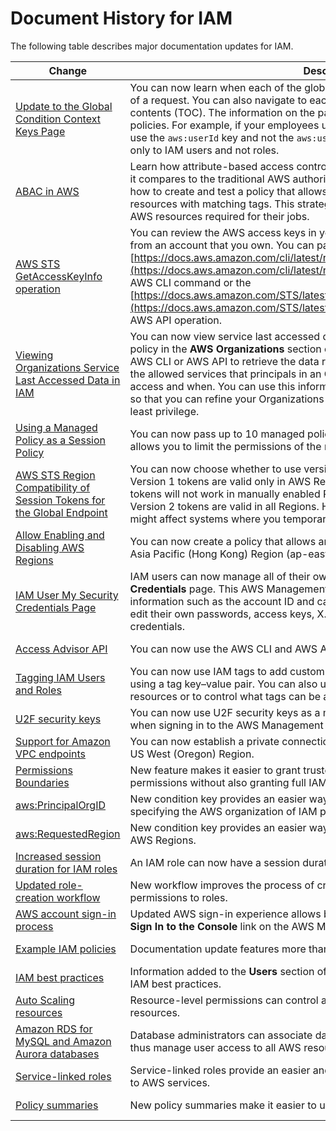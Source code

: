 # Document History for IAM<a name="document-history"></a>

The following table describes major documentation updates for IAM\.

| Change | Description | Date | 
| --- |--- |--- |
| [Update to the Global Condition Context Keys Page](https://docs.aws.amazon.com/IAM/latest/UserGuide/reference_policies_condition-keys.html) | You can now learn when each of the global condition keys is included in the context of a request\. You can also navigate to each key more easily using the page table of contents \(TOC\)\. The information on the page helps you to write more accurate policies\. For example, if your employees use federation with IAM roles, you should use the `aws:userId` key and not the `aws:userName` key\. The `aws:userName` key applies only to IAM users and not roles\. | October 6, 2019 | 
| [ABAC in AWS](https://docs.aws.amazon.com/IAM/latest/UserGuide/introduction_attribute-based-access-control.html) | Learn how attribute\-based access control \(ABAC\) works in AWS using tags, and how it compares to the traditional AWS authorization model\. Use the ABAC tutorial to learn how to create and test a policy that allows IAM roles with principal tags to access resources with matching tags\. This strategy allows individuals to view or edit only the AWS resources required for their jobs\. | October 3, 2019 | 
| [AWS STS GetAccessKeyInfo operation](https://docs.aws.amazon.com/IAM/latest/UserGuide/id_credentials_access-keys.html#Using_access-keys-audit) | You can review the AWS access keys in your code to determine whether the keys are from an account that you own\. You can pass an access key ID using the [https://docs.aws.amazon.com/cli/latest/reference/sts/get-access-key-info.html](https://docs.aws.amazon.com/cli/latest/reference/sts/get-access-key-info.html) AWS CLI command or the [https://docs.aws.amazon.com/STS/latest/APIReference/API_GetAccessKeyInfo.html](https://docs.aws.amazon.com/STS/latest/APIReference/API_GetAccessKeyInfo.html) AWS API operation\. | July 24, 2019 | 
| [Viewing Organizations Service Last Accessed Data in IAM](https://docs.aws.amazon.com/IAM/latest/UserGuide/access_policies_access-advisor.html) | You can now view service last accessed data for an AWS Organizations entity or policy in the **AWS Organizations** section of the IAM console\. You can also use the AWS CLI or AWS API to retrieve the data report\. This data includes information about the allowed services that principals in an Organizations account last attempted to access and when\. You can use this information to identify unnecessary permissions so that you can refine your Organizations policies to better adhere to the principle of least privilege\. | June 20, 2019 | 
| [Using a Managed Policy as a Session Policy](https://docs.aws.amazon.com/IAM/latest/UserGuide/id_credentials_temp_control-access_assumerole.html) | You can now pass up to 10 managed policy ARNs when you assume a role\. This allows you to limit the permissions of the role's temporary credentials\. | May 7, 2019 | 
| [AWS STS Region Compatibility of Session Tokens for the Global Endpoint](https://docs.aws.amazon.com/IAM/latest/UserGuide/id_credentials_temp_enable-regions.html) | You can now choose whether to use version 1 or version 2 global endpoint tokens\. Version 1 tokens are valid only in AWS Regions that are available by default\. These tokens will not work in manually enabled Regions, such as Asia Pacific \(Hong Kong\)\. Version 2 tokens are valid in all Regions\. However, version 2 tokens are longer and might affect systems where you temporarily store tokens\. | April 26, 2019 | 
| [Allow Enabling and Disabling AWS Regions](https://docs.aws.amazon.com/IAM/latest/UserGuide/reference_policies_examples_aws-enable-disable-regions.html) | You can now create a policy that allows an administrator to enable and disable the Asia Pacific \(Hong Kong\) Region \(ap\-east\-1\)\. | April 24, 2019 | 
| [IAM User My Security Credentials Page](https://docs.aws.amazon.com/IAM/latest/UserGuide/reference_policies_examples_aws_my-sec-creds-self-manage-no-mfa.html) | IAM users can now manage all of their own credentials on the **My Security Credentials** page\. This AWS Management Console page displays account information such as the account ID and canonical user ID\. Users can also view and edit their own passwords, access keys, X\.509 certificates, SSH keys, and Git credentials\. | January 24, 2019 | 
| [Access Advisor API](https://docs.aws.amazon.com/IAM/latest/UserGuide/access_policies_access-advisor.html) | You can now use the AWS CLI and AWS API to view service last accessed data\.  | December 7, 2018 | 
| [Tagging IAM Users and Roles](https://docs.aws.amazon.com/IAM/latest/UserGuide/id_tags.html) | You can now use IAM tags to add custom attributes to an identity \(IAM user or role\) using a tag key–value pair\. You can also use tags to control an identity's access to resources or to control what tags can be attached to an identity\.  | November 14, 2018 | 
| [U2F security keys](https://docs.aws.amazon.com/IAM/latest/UserGuide/id_credentials_mfa_enable_u2f.html) | You can now use U2F security keys as a multi\-factor authentication \(MFA\) option when signing in to the AWS Management Console\.  | September 25, 2018 | 
| [Support for Amazon VPC endpoints](https://docs.aws.amazon.com/IAM/latest/UserGuide/id_credentials_sts_vpce.html) | You can now establish a private connection between your VPC and AWS STS in the US West \(Oregon\) Region\.  | July 31, 2018 | 
| [Permissions Boundaries](https://docs.aws.amazon.com/IAM/latest/UserGuide/access_policies_boundaries.html) | New feature makes it easier to grant trusted employees the ability to manage IAM permissions without also granting full IAM administrative access\. | July 12, 2018 | 
| [aws:PrincipalOrgID](https://docs.aws.amazon.com/IAM/latest/UserGuide/reference_policies_condition-keys.html) | New condition key provides an easier way to control access to AWS resources by specifying the AWS organization of IAM principals\. | May 17, 2018 | 
| [aws:RequestedRegion](https://docs.aws.amazon.com/IAM/latest/UserGuide/reference_policies_condition-keys.html#requested-region) | New condition key provides an easier way to use IAM policies to control access to AWS Regions\. | April 25, 2018 | 
| [Increased session duration for IAM roles](https://docs.aws.amazon.com/IAM/latest/UserGuide/id_roles_manage.html) | An IAM role can now have a session duration of 12 hours\. | March 28, 2018 | 
| [Updated role\-creation workflow](https://docs.aws.amazon.com/IAM/latest/UserGuide/id_roles_create.html) | New workflow improves the process of creating trust relationships and attaching permissions to roles\. | September 8, 2017 | 
| [AWS account sign\-in process](https://docs.aws.amazon.com/IAM/latest/UserGuide/console.html#user-sign-in-page) | Updated AWS sign\-in experience allows both root users and IAM users to use the **Sign In to the Console** link on the AWS Management Console's home page\. | August 25, 2017 | 
| [Example IAM policies](https://docs.aws.amazon.com/IAM/latest/UserGuide/access_policies_policy-summary-examples.html) | Documentation update features more than 30 example policies\. | August 2, 2017 | 
| [IAM best practices](https://docs.aws.amazon.com/IAM/latest/UserGuide/IAMBestPracticesAndUseCases.html) | Information added to the **Users** section of the IAM console makes it easier to follow IAM best practices\. | July 5, 2017 | 
| [Auto Scaling resources](https://docs.aws.amazon.com/IAM/latest/UserGuide/list_autoscaling.html) | Resource\-level permissions can control access to and permissions for Auto Scaling resources\. | May 16, 2017 | 
| [Amazon RDS for MySQL and Amazon Aurora databases](https://docs.aws.amazon.com/IAM/latest/UserGuide/list_amazonrds.html) | Database administrators can associate database users with IAM users and roles and thus manage user access to all AWS resources from a single location\. | April 24, 2017 | 
| [Service\-linked roles](https://docs.aws.amazon.com/IAM/latest/UserGuide/using-service-linked-roles.html) | Service\-linked roles provide an easier and more secure way to delegate permissions to AWS services\. | April 19, 2017 | 
| [Policy summaries](https://docs.aws.amazon.com/IAM/latest/UserGuide/access_policies_understand-policy-summary.html) | New policy summaries make it easier to understand permissions in IAM policies\. | March 23, 2017 | 